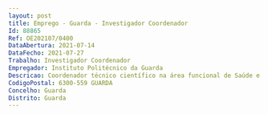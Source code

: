 ```yaml
--- 
layout: post
title: Emprego - Guarda - Investigador Coordenador
Id: 88865
Ref: OE202107/0400
DataAbertura: 2021-07-14
DataFecho: 2021-07-27
Trabalho: Investigador Coordenador
Empregador: Instituto Politécnico da Guarda
Descricao: Coordenador técnico científico na área funcional de Saúde e Bem Estar no domínio de Tecnologias de Suporte aos Cuidados de Saúde, em regime de contrato de trabalho em funções públicas a termo resolutivo certo pelo prazo de 36 meses, com vista à Coordenação de equipas de investigação e inovação, preparação de candidaturas e de atividades de transferência de conhecimento e tecnologia no âmbito da Contratação de Recursos Humanos Altamente Qualificados, com objetivo temático de promover a sustentabilidade e a qualidade do emprego e apoiar a mobilidade laboral, com o código (CENTRO 04 3559 FSE 000162), suportado pelos orçamentos do Programa Operacional Regional do Centro, na sua componente Fundo Social Europeu (FSE).
CodigoPostal: 6300-559 GUARDA
Concelho: Guarda
Distrito: Guarda
--- 
```

